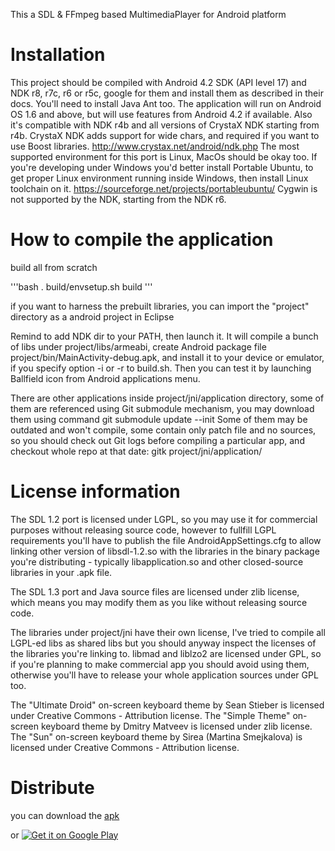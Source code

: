 This a SDL & FFmpeg based MultimediaPlayer for Android platform

Installation
============

This project should be compiled with Android 4.2 SDK (API level 17) and NDK r8, r7c, r6 or r5c,
google for them and install them as described in their docs.
You'll need to install Java Ant too.
The application will run on Android OS 1.6 and above, but will use features from Android 4.2 if available.
Also it's compatible with NDK r4b and all versions of CrystaX NDK starting from r4b.
CrystaX NDK adds support for wide chars, and required if you want to use Boost libraries.
http://www.crystax.net/android/ndk.php
The most supported environment for this port is Linux, MacOs should be okay too.
If you're developing under Windows you'd better install Portable Ubuntu, to get proper Linux environment
running inside Windows, then install Linux toolchain on it.
https://sourceforge.net/projects/portableubuntu/
Cygwin is not supported by the NDK, starting from the NDK r6.


How to compile the application
===============================

build all from scratch

'''bash
. build/envsetup.sh
build
'''

if you want to harness the prebuilt libraries, you can import the "project" directory as a android project in Eclipse

Remind to add NDK dir to your PATH, then launch it.
It will compile a bunch of libs under project/libs/armeabi,
create Android package file project/bin/MainActivity-debug.apk,
and install it to your device or emulator, if you specify option -i or -r to build.sh.
Then you can test it by launching Ballfield icon from Android applications menu.

There are other applications inside project/jni/application directory,
some of them are referenced using Git submodule mechanism, you may download them using command
git submodule update --init
Some of them may be outdated and won't compile, some contain only patch file and no sources,
so you should check out Git logs before compiling a particular app, and checkout whole repo at that date:
gitk project/jni/application/<directory>

License information
===================

The SDL 1.2 port is licensed under LGPL, so you may use it for commercial purposes
without releasing source code, however to fullfill LGPL requirements you'll have to publish
the file AndroidAppSettings.cfg to allow linking other version of libsdl-1.2.so with the libraries
in the binary package you're distributing - typically libapplication.so and other
closed-source libraries in your .apk file.

The SDL 1.3 port and Java source files are licensed under zlib license, which means
you may modify them as you like without releasing source code.

The libraries under project/jni have their own license, I've tried to compile all LGPL-ed libs
as shared libs but you should anyway inspect the licenses of the libraries you're linking to.
libmad and liblzo2 are licensed under GPL, so if you're planning to make commercial app you should avoid
using them, otherwise you'll have to release your whole application sources under GPL too.

The "Ultimate Droid" on-screen keyboard theme by Sean Stieber is licensed under Creative Commons - Attribution license.
The "Simple Theme" on-screen keyboard theme by Dmitry Matveev is licensed under zlib license.
The "Sun" on-screen keyboard theme by Sirea (Martina Smejkalova) is licensed under Creative Commons - Attribution license.

Distribute
==========
you can download the [apk](https://github.com/faywong/FFPlayer/blob/trunk/FFPlayer.apk)

or 
<a
href="https://play.google.com/store/apps/details?id=io.github.faywong.ffplayer">
  <img alt="Get it on Google Play"
       src="https://developer.android.com/images/brand/en_generic_rgb_wo_45.png"
/>
</a>
